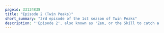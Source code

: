 ```yaml
---
pageid: 33134838
title: "Episode 2 (Twin Peaks)"
short_summary: "3rd episode of the 1st season of Twin Peaks"
description: "'Episode 2', also known as 'Zen, or the Skill to catch a Killer', is the third Episode of the first Season of the american Mystery Television Series Twin Peaks. The Episode was written by the Creators of the Series Mark Frost and David Lynch and was directed by Lynch. It features Series Regulars kyle Maclachlan michael ontkean Ray Wise and richard Beymer and Introduces michael J Miller. Anderson as the Man from another Place, Miguel Ferrer as Albert Rosenfield and David Patrick Kelly as Jerry Horne."
---
```

